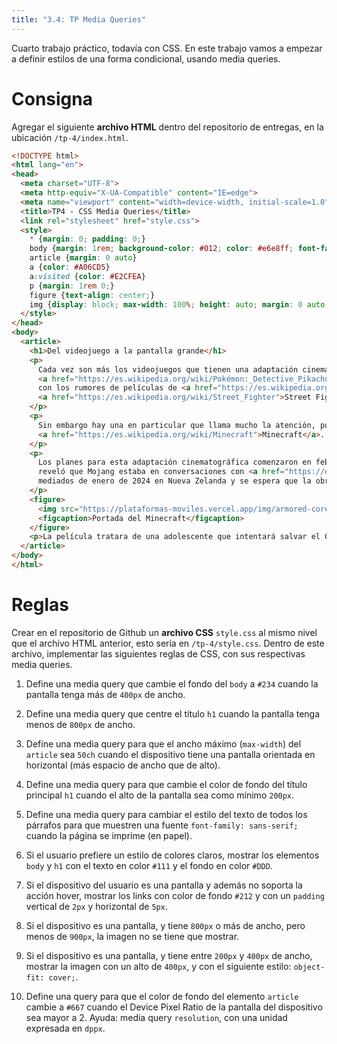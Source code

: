 ```yaml
---
title: "3.4: TP Media Queries"
---
```


Cuarto trabajo práctico, todavía con CSS. En este trabajo vamos a empezar a definir estilos de una forma condicional, usando media queries.

# Consigna

Agregar el siguiente **archivo HTML** dentro del repositorio de entregas, en la ubicación `/tp-4/index.html`.

```html
<!DOCTYPE html>
<html lang="en">
<head>
  <meta charset="UTF-8">
  <meta http-equiv="X-UA-Compatible" content="IE=edge">
  <meta name="viewport" content="width=device-width, initial-scale=1.0">
  <title>TP4 - CSS Media Queries</title>
  <link rel="stylesheet" href="style.css">
  <style>
    * {margin: 0; padding: 0;}
    body {margin: 1rem; background-color: #012; color: #e6e8ff; font-family: ui-monospace, 'Cascadia Code', 'Source Code Pro', Menlo, Consolas, 'DejaVu Sans Mono', monospace;}
    article {margin: 0 auto}
    a {color: #A06CD5}
    a:visited {color: #E2CFEA}
    p {margin: 1rem 0;}
    figure {text-align: center;}
    img {display: block; max-width: 100%; height: auto; margin: 0 auto; border-radius: 10px;}
  </style>
</head>
<body>
  <article>
    <h1>Del videojuego a la pantalla grande</h1>
    <p>
      Cada vez son más los videojuegos que tienen una adaptación cinematográfica. Estos últimos años se han visto en el cine títulos como <a href="">Sonic</a> o
      <a href="https://es.wikipedia.org/wiki/Pokémon:_Detective_Pikachu">Detective Pikachu</a> y se espera que en los próximos años esta tendencia se mantenga, 
      con los rumores de películas de <a href="https://es.wikipedia.org/wiki/God_of_War_(franquicia)">God of War</a> y 
      <a href="https://es.wikipedia.org/wiki/Street_Fighter">Street Fighter</a>.
    </p>
    <p>
      Sin embargo hay una en particular que llama mucho la atención, pues estamos hablando de nada más y nada menos que la película del famoso videojuego 
      <a href="https://es.wikipedia.org/wiki/Minecraft">Minecraft</a>.
    </p>
    <p>
      Los planes para esta adaptación cinematográfica comenzaron en febrero de 2014 cuando <a href="https://es.wikipedia.org/wiki/Markus_Persson">Markus Persson</a>
      reveló que Mojang estaba en conversaciones con <a href="https://es.wikipedia.org/wiki/Warner_Bros.">Warner Bros</a> para el proyecto. El rodaje comenzó a 
      mediados de enero de 2024 en Nueva Zelanda y se espera que la obra se estrene el 4 de abril de 2025.
    </p>
    <figure>
      <img src="https://plataformas-moviles.vercel.app/img/armored-core-6.jpg" alt="MC screen">
      <figcaption>Portada del Minecraft</figcaption>
    </figure>
    <p>La película tratara de una adolescente que intentará salvar el Overwolrd del <a href="https://minecraft.fandom.com/es/wiki/Enderdragón">Enderdragon</a>.</p>
  </article>
</body>
</html>
```

# Reglas

Crear en el repositorio de Github un **archivo CSS** `style.css` al mismo nivel que el archivo HTML anterior, esto sería en `/tp-4/style.css`. Dentro de este archivo, implementar las siguientes reglas de CSS, con sus respectivas media queries.

1. Define una media query que cambie el fondo del `body` a `#234` cuando la pantalla tenga más de `400px` de ancho.

2. Define una media query que centre el título `h1` cuando la pantalla tenga menos de `800px` de ancho.

3. Define una media query para que el ancho máximo (`max-width`) del `article` sea `50ch` cuando el dispositivo tiene una pantalla orientada en horizontal (más espacio de ancho que de alto).

4. Define una media query para que cambie el color de fondo del título principal `h1` cuando el alto de la pantalla sea como mínimo `200px`.

5. Define una media query para cambiar el estilo del texto de todos los párrafos para que muestren una fuente `font-family: sans-serif;` cuando la página se imprime (en papel).

6. Si el usuario prefiere un estilo de colores claros, mostrar los elementos `body` y `h1` con el texto en color `#111` y el fondo en color `#DDD`.

7. Si el dispositivo del usuario es una pantalla y además no soporta la acción hover, mostrar los links con color de fondo `#212` y con un `padding` vertical de `2px` y horizontal de `5px`.

8. Si el dispositivo es una pantalla, y tiene `800px` o más de ancho, pero menos de `900px`, la imagen no se tiene que mostrar.

9. Si el dispositivo es una pantalla, y tiene entre `200px` y `400px` de ancho, mostrar la imagen con un alto de `400px`, y con el siguiente estilo: `object-fit: cover;`.

10. Define una query para que el color de fondo del elemento `article` cambie a `#667` cuando el Device Pixel Ratio de la pantalla del dispositivo sea mayor a 2. Ayuda: media query `resolution`, con una unidad expresada en `dppx`.